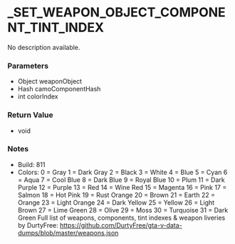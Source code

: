 # _SET_WEAPON_OBJECT_COMPONENT_TINT_INDEX

No description available.

### Parameters
* Object weaponObject
* Hash camoComponentHash
* int colorIndex

### Return Value
* void

### Notes
* Build: 811
* Colors:
0 = Gray
1 = Dark Gray
2 = Black
3 = White
4 = Blue
5 = Cyan
6 = Aqua
7 = Cool Blue
8 = Dark Blue
9 = Royal Blue
10 = Plum
11 = Dark Purple
12 = Purple
13 = Red
14 = Wine Red
15 = Magenta
16 = Pink
17 = Salmon
18 = Hot Pink
19 = Rust Orange
20 = Brown
21 = Earth
22 = Orange
23 = Light Orange
24 = Dark Yellow
25 = Yellow
26 = Light Brown
27 = Lime Green
28 = Olive
29 = Moss
30 = Turquoise
31 = Dark Green
Full list of weapons, components, tint indexes & weapon liveries by DurtyFree: https://github.com/DurtyFree/gta-v-data-dumps/blob/master/weapons.json

